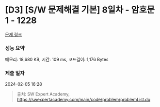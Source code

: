 # [D3] [S/W 문제해결 기본] 8일차 - 암호문1 - 1228 

[문제 링크](https://swexpertacademy.com/main/code/problem/problemDetail.do?contestProbId=AV14w-rKAHACFAYD) 

### 성능 요약

메모리: 18,680 KB, 시간: 109 ms, 코드길이: 1,176 Bytes

### 제출 일자

2024-02-05 16:28



> 출처: SW Expert Academy, https://swexpertacademy.com/main/code/problem/problemList.do